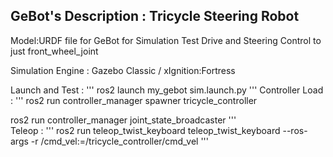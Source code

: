 ## GeBot's Description : Tricycle Steering Robot 

Model:URDF file for GeBot for Simulation Test
Drive and Steering Control to just front_wheel_joint

Simulation Engine : Gazebo Classic / xIgnition:Fortress

Launch and Test : 
'''
ros2 launch my_gebot sim.launch.py
'''
Controller Load : 
'''
ros2 run controller_manager spawner tricycle_controller
                  
ros2 run controller_manager joint_state_broadcaster
'''                
Teleop : 
'''
ros2 run teleop_twist_keyboard teleop_twist_keyboard --ros-args -r /cmd_vel:=/tricycle_controller/cmd_vel
'''